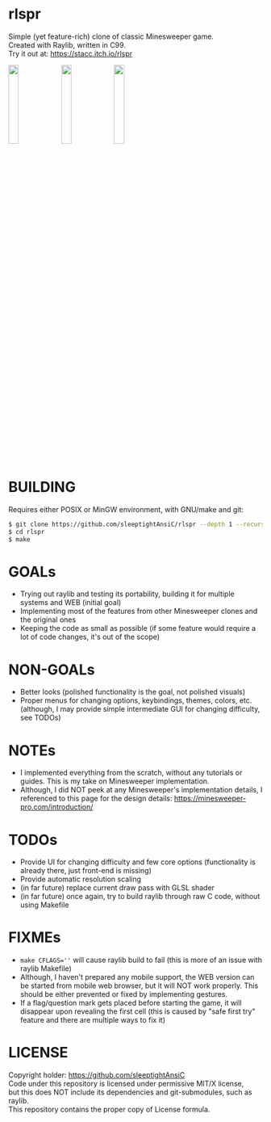 # rlspr
Simple (yet feature-rich) clone of classic Minesweeper game. \
Created with Raylib, written in C99. \
Try it out at: https://stacc.itch.io/rlspr

<p float="left">
  <img src="https://github.com/user-attachments/assets/fe26e5df-6aa5-4c39-a7f4-0ca5539405d4" width="20%" />
  <img src="https://github.com/user-attachments/assets/6905ad75-b863-48cf-8023-e9f0674746a8" width="20%" />
  <img src="https://github.com/user-attachments/assets/c370d7db-130d-4414-b39d-646ee8ab2afb" width="20%" />
</p>


# BUILDING
Requires either POSIX or MinGW environment, with GNU/make and git:
```sh
$ git clone https://github.com/sleeptightAnsiC/rlspr --depth 1 --recursive --recurse-submodules --shallow-submodules
$ cd rlspr
$ make
```

# GOALs
- Trying out raylib and testing its portability, building it for multiple systems and WEB (initial goal)
- Implementing most of the features from other Minesweeper clones and the original ones
- Keeping the code as small as possible (if some feature would require a lot of code changes, it's out of the scope)

# NON-GOALs
- Better looks (polished functionality is the goal, not polished visuals)
- Proper menus for changing options, keybindings, themes, colors, etc. (although, I may provide simple intermediate GUI for changing difficulty, see TODOs)

# NOTEs
- I implemented everything from the scratch, without any tutorials or guides. This is my take on Minesweeper implementation.
- Although, I did NOT peek at any Minesweeper's implementation details, I referenced to this page for the design details: https://minesweeper-pro.com/introduction/

# TODOs
- Provide UI for changing difficulty and few core options (functionality is already there, just front-end is missing)
- Provide automatic resolution scaling
- (in far future) replace current draw pass with GLSL shader
- (in far future) once again, try to build raylib through raw C code, without using Makefile

# FIXMEs
- `make CFLAGS=''` will cause raylib build to fail (this is more of an issue with raylib Makefile)
- Although, I haven't prepared any mobile support, the WEB version can be started from mobile web browser, but it will NOT work properly. This should be either prevented or fixed by implementing gestures.
- If a flag/question mark gets placed before starting the game, it will disappear upon revealing the first cell (this is caused by "safe first try" feature and there are multiple ways to fix it)

# LICENSE
Copyright holder: https://github.com/sleeptightAnsiC \
Code under this repository is licensed under permissive MIT/X license, \
but this does NOT include its dependencies and git-submodules, such as raylib. \
This repository contains the proper copy of License formula.
